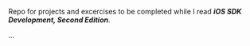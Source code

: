 Repo for projects and excercises to be completed while I read ___iOS SDK Development, Second Edition___.

...